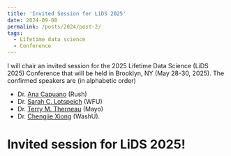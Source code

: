 ```yaml
---
title: 'Invited Session for LiDS 2025'
date: 2024-09-08
permalink: /posts/2024/post-2/
tags:
  - Lifetime data science
  - Conference 
---
```


 I will chair an invited session for the 2025 Lifetime Data Science (LiDS 2025) Conference that will be held in Brooklyn, NY (May 28-30, 2025). The confirmed speakers are (in alphabetic order)
 - Dr. [Ana Capuano](https://www.rushu.rush.edu/faculty/ana-w-capuano-mps-phd) (Rush)
 - Dr. [Sarah C. Lotspeich](https://www.sarahlotspeich.com/) (WFU)
 - Dr. [Terry M. Therneau](https://www.mayo.edu/research/faculty/therneau-terry-m-ph-d/bio-00025991) (Mayo) 
 - Dr. [Chengjie Xiong](https://publichealth.wustl.edu/people/chengjie-xiong/) (WashU).

Invited session for **LiDS 2025**!
=====
